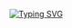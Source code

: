 [![Typing SVG](https://readme-typing-svg.herokuapp.com?font=Fira+Code&pause=100&speed=40&repeatDelay=1&color=4CF78CE6&width=435&lines=%3E+I+am+a+Backend+Developer;>%2BIam+a+Fullstack+Developer;>%2B+I+am+a+Mobile+App+Developer)](https://git.io/typing-svg)
